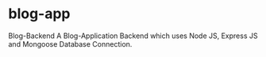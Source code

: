 # blog-app
Blog-Backend A Blog-Application Backend which uses Node JS, Express JS and Mongoose Database Connection.
